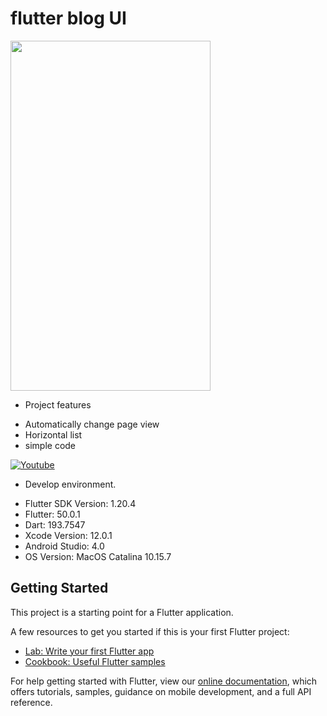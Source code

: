 # flutter blog UI

<img src="https://github.com/loydkim/flutter_programming_blog_design/blob/master/programmingUIPromogif.gif" width="320" height="560">

* Project features
- Automatically change page view
- Horizontal list
- simple code

[![Youtube](https://img.youtube.com/vi/VKVwMF_jFdI/0.jpg)](https://youtu.be/VKVwMF_jFdI)

* Develop environment.

- Flutter SDK Version: 1.20.4
- Flutter: 50.0.1
- Dart: 193.7547
- Xcode Version: 12.0.1
- Android Studio: 4.0
- OS Version: MacOS Catalina 10.15.7

## Getting Started

This project is a starting point for a Flutter application.

A few resources to get you started if this is your first Flutter project:

- [Lab: Write your first Flutter app](https://flutter.dev/docs/get-started/codelab)
- [Cookbook: Useful Flutter samples](https://flutter.dev/docs/cookbook)

For help getting started with Flutter, view our
[online documentation](https://flutter.dev/docs), which offers tutorials,
samples, guidance on mobile development, and a full API reference.
